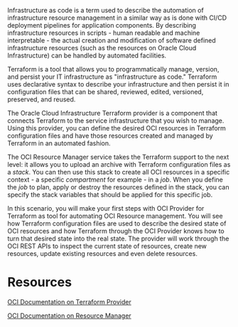 Infrastructure as code is a term used to describe the automation of infrastructure resource management in a similar way as is done with CI/CD deployment pipelines for application components. By describing infrastructure resources in scripts - human readable and machine interpretable - the actual creation and modification of software defined infrastructure resources (such as the resources on Oracle Cloud Infrastructure) can be handled by automated facilities.  

Terraform is a tool that allows you to programmatically manage, version, and persist your IT infrastructure as "infrastructure as code." Terraform uses declarative syntax to describe your infrastructure and then persist it in configuration files that can be shared, reviewed, edited, versioned, preserved, and reused.

The Oracle Cloud Infrastructure Terraform provider is a component that connects Terraform to the service infrastructure that you wish to manage. Using this provider, you can define the desired OCI resources in Terraform configuration files and have those resources created and managed by Terraform in an automated fashion.

The OCI Resource Manager service takes the Terraform support to the next level: it allows you to upload an archive with Terraform configuration files as a *stack*. You can then use this stack to create all OCI resources in a specific context - a specific *compartment* for example - in a *job*. When you define the *job* to plan, apply or destroy the resources defined in the stack, you can specify the stack variables that should be applied for this specific job.    

In this scenario, you will make your first steps with OCI Provider for Terraform as tool for automating OCI Resource management. You will see how Terraform configuration files are used to describe the desired state of OCI resources and how Terraform through the OCI Provider knows how to turn that desired state into the real state. The provider will work through the OCI REST APIs to inspect the current state of resources, create new resources, update existing resources and even delete resources. 


# Resources
[OCI Documentation on Terraform Provider](https://docs.cloud.oracle.com/en-us/iaas/Content/API/SDKDocs/terraform.htm)

[OCI Documentation on Resource Manager](https://docs.cloud.oracle.com/en-us/iaas/Content/ResourceManager/Concepts/resourcemanager.htm)
